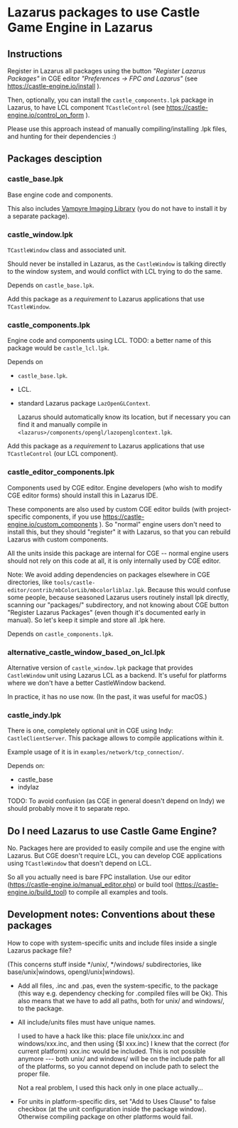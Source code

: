# Lazarus packages to use Castle Game Engine in Lazarus

## Instructions

Register in Lazarus all packages using the button _"Register Lazarus Packages"_ in CGE editor _"Preferences -> FPC and Lazarus"_ (see https://castle-engine.io/install ).

Then, optionally, you can install the `castle_components.lpk` package in Lazarus, to have LCL component `TCastleControl` (see https://castle-engine.io/control_on_form ).

Please use this approach instead of manually compiling/installing .lpk files, and hunting for their dependencies :)

## Packages desciption

### castle_base.lpk

Base engine code and components.

This also includes [Vampyre Imaging Library](https://imaginglib.sourceforge.io/) (you do not have to install it by a separate package).

### castle_window.lpk

`TCastleWindow` class and associated unit.

Should never be installed in Lazarus, as the `CastleWindow` is talking directly to the window system, and would conflict with LCL trying to do the same.

Depends on `castle_base.lpk`.

Add this package as a _requirement_ to Lazarus applications that use `TCastleWindow`.

### castle_components.lpk

Engine code and components using LCL. TODO: a better name of this package would be `castle_lcl.lpk`.

Depends on

- `castle_base.lpk`.

- LCL.

- standard Lazarus package `LazOpenGLContext`.

    Lazarus should automatically know its location, but if necessary you can find it and manually compile in `<lazarus>/components/opengl/lazopenglcontext.lpk`.

Add this package as a _requirement_ to Lazarus applications that use `TCastleControl` (our LCL component).

### castle_editor_components.lpk

Components used by CGE editor. Engine developers (who wish to modify CGE editor forms) should install this in Lazarus IDE.

These components are also used by custom CGE editor builds (with project-specific components, if you use https://castle-engine.io/custom_components ). So "normal" engine users don't need to install this, but they should "register" it with Lazarus, so that you can rebuild Lazarus with custom components.

All the units inside this package are internal for CGE -- normal engine users should not rely on this code at all, it is only internally used by CGE editor.

Note: We avoid adding dependencies on packages elsewhere in CGE directories, like `tools/castle-editor/contrib/mbColorLib/mbcolorliblaz.lpk`. Because this would confuse some people, because seasoned Lazarus users routinely install lpk directly, scanning our "packages/" subdirectory, and not knowing about CGE button "Register Lazarus Packages" (even though it's documented early in manual). So let's keep it simple and store all .lpk here.

Depends on `castle_components.lpk`.

### alternative_castle_window_based_on_lcl.lpk

Alternative version of `castle_window.lpk` package that provides `CastleWindow` unit using Lazarus LCL as a backend. It's useful for platforms where we don't have a better CastleWindow backend.

In practice, it has no use now. (In the past, it was useful for macOS.)

### castle_indy.lpk

There is one, completely optional unit in CGE using Indy: `CastleClientServer`. This package allows to compile applications within it.

Example usage of it is in `examples/network/tcp_connection/`.

Depends on:
- castle_base
- indylaz

TODO: To avoid confusion (as CGE in general doesn't depend on Indy) we should probably move it to separate repo.

## Do I need Lazarus to use Castle Game Engine?

No. Packages here are provided to easily compile and use the engine with Lazarus. But CGE doesn't require LCL, you can develop CGE applications using `TCastleWindow` that doesn't depend on LCL.

So all you actually need is bare FPC installation. Use our editor (https://castle-engine.io/manual_editor.php) or build tool (https://castle-engine.io/build_tool) to compile all examples and tools.

## Development notes: Conventions about these packages

How to cope with system-specific units and include files inside
a single Lazarus package file?

  (This concerns stuff inside */unix/, */windows/ subdirectories,
  like base/unix|windows, opengl/unix|windows).

  - Add all files, .inc and .pas, even the system-specific, to the package
    (this way e.g. dependency checking for .compiled files will be Ok).
    This also means that we have to add all paths,
    both for unix/ and windows/, to the package.

  - All include/units files must have unique names.

    I used to have a hack like this: place file unix/xxx.inc
    and windows/xxx.inc, and then using {$I xxx.inc}
    I knew that the correct (for current platform) xxx.inc would be included.
    This is not possible anymore --- both unix/ and windows/ will be
    on the include path for all of the platforms,
    so you cannot depend on include path to select the proper file.

    Not a real problem, I used this hack only in one place actually...

  - For units in platform-specific dirs, set "Add to Uses Clause" to false
    checkbox (at the unit configuration inside the package window).
    Otherwise compiling package on other platforms would fail.

